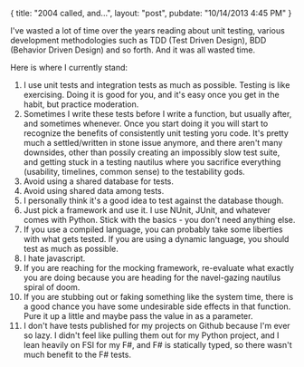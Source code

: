 {
   title: "2004 called, and...",
   layout: "post",
   pubdate: "10/14/2013 4:45 PM"
}

I've wasted a lot of time over the years reading about unit testing, various development methodologies such as TDD (Test Driven Design), BDD (Behavior Driven Design) and so forth.  And it was all wasted time.  

Here is where I currently stand:
1. I use unit tests and integration tests as much as possible.  Testing is like exercising.  Doing it is good for you, and it's easy once you get in the habit, but practice moderation.
2. Sometimes I write these tests before I write a function, but usually after, and sometimes whenever. Once you start doing it you 
will start to recognize the benefits of consistently unit testing yoru code.  It's pretty much a settled/written in stone issue anymore, and there aren't many downsides, other than possily creating an impossibly slow test suite, and getting stuck in a testing nautilus where you sacrifice everything (usability, timelines, common sense) to the testability gods.  
3. Avoid using a shared database for tests.
4. Avoid using shared data among tests.
5. I personally think it's a good idea to test against the database though.
6. Just pick a framework and use it.  I use NUnit, JUnit, and whatever comes with Python.  Stick with the basics - you don't need anything else.
7. If you use a compiled language, you can probably take some liberties with what gets tested.  If you are using a dynamic language, you should test as much as possible.
8. I hate javascript.
9. If you are reaching for the mocking framework, re-evaluate what exactly you are doing because you are heading for the navel-gazing nautilus spiral of doom.
10. If you are stubbing out or faking something like the system time, there is a good chance you have some undesirable side effects in that function. Pure it up a little and maybe pass the value in as a parameter.
11. I don't have tests published for my projects on Github because I'm ever so lazy.  I didn't feel like pulling them out for my Python project, and I lean heavily on FSI for my F#, and F# is statically typed, so there wasn't much benefit to the F# tests.

